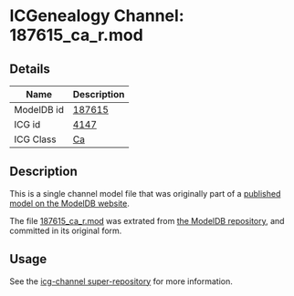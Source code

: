 # ICGenealogy Channel: 187615\_ca\_r.mod

## Details

Name | Description
---- | -----------
ModelDB id | [187615](http://senselab.med.yale.edu/ModelDB/ShowModel.cshtml?model=187615)
ICG id | [4147](http://icg.neurotheory.ox.ac.uk/channels/3/4147)
ICG Class | [Ca](http://icg.neurotheory.ox.ac.uk/channels/3)

## Description

This is a single channel model file that was originally part of a [published model on the ModelDB website](http://senselab.med.yale.edu/mModelDB/ShowModel.cshtml?model=187615).

The file [187615\_ca\_r.mod](187615_ca_r.mod) was extrated from [the ModelDB repository](http://senselab.med.yale.edu/ModelDB/ShowModel.cshtml?model=187615), and committed in its original form.

## Usage

See the [icg-channel super-repository](https://github.com/icgenealogy/icg-channels) for more information.